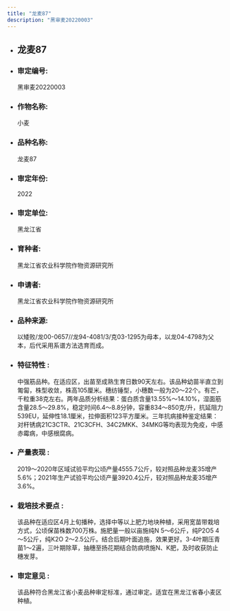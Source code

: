 ```yaml
---
title: "龙麦87"
description: "黑审麦20220003"
---
```

* ## 龙麦87
* ###  审定编号:  
   黑审麦20220003

*  ### 作物名称:  
   小麦

*   ###  品种名称: 
    龙麦87

*   ### 审定年份: 
    2022

*   ### 审定单位:  
    黑龙江省

*   ### 育种者:  
    黑龙江省农业科学院作物资源研究所

*   ### 申请者:  
    黑龙江省农业科学院作物资源研究所

*   ### 品种来源:  
    以矮败/龙00-0657//龙94-4081/3/克03-1295为母本，以龙04-4798为父本，后代采用系谱方法选育而成。

*   ### 特征特性 : 
    中强筋品种。在适应区，出苗至成熟生育日数90天左右。该品种幼苗半直立到匍匐，株型收敛，株高105厘米。穗纺锤型，小穗数一般为20～22个。有芒，千粒重38克左右。两年品质分析结果：蛋白质含量13.55%～14.10%，湿面筋含量28.5～29.8%，稳定时间6.4～8.8分钟，容重834～850克/升，抗延阻力539EU，延伸性18.1厘米，拉伸面积123平方厘米。三年抗病接种鉴定结果：对秆锈病21C3CTR、21C3CFH、34C2MKK、34MKG等均表现为免疫，中感赤霉病，中感根腐病。

*   ### 产量表现 : 
    2019～2020年区域试验平均公顷产量4555.7公斤，较对照品种龙麦35增产5.6%；2021年生产试验平均公顷产量3920.4公斤，较对照品种龙麦35增产3.6%。

*   ### 栽培技术要点 : 
    该品种在适应区4月上旬播种，选择中等以上肥力地块种植，采用宽苗带栽培方式，公顷保苗株数700万株。施肥量一般以亩施纯N 5～6公斤，纯P2O5 4～5公斤，纯K2O 2～2.5公斤。结合后期叶面追施，效果更好。3-4叶期压青苗1～2遍，三叶期除草，抽穗至扬花期结合防病喷施N、K肥，及时收获防止穗发芽。

*   ### 审定意见 : 
    该品种符合黑龙江省小麦品种审定标准，通过审定。适宜在黑龙江省春小麦区种植。
